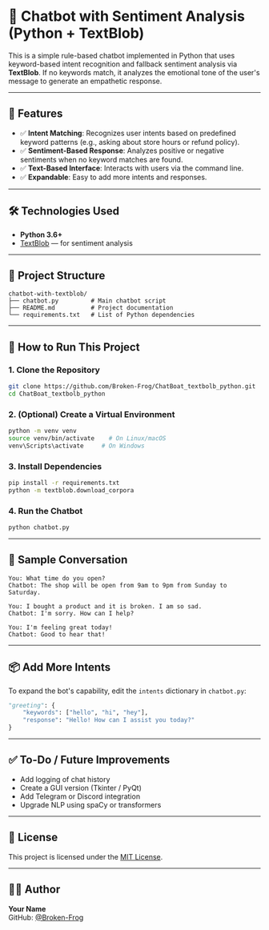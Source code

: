 # 🤖 Chatbot with Sentiment Analysis (Python + TextBlob)

This is a simple rule-based chatbot implemented in Python that uses keyword-based intent recognition and fallback sentiment analysis via **TextBlob**. If no keywords match, it analyzes the emotional tone of the user's message to generate an empathetic response.

---

## 📌 Features

- ✅ **Intent Matching**: Recognizes user intents based on predefined keyword patterns (e.g., asking about store hours or refund policy).
- ✅ **Sentiment-Based Response**: Analyzes positive or negative sentiments when no keyword matches are found.
- ✅ **Text-Based Interface**: Interacts with users via the command line.
- ✅ **Expandable**: Easy to add more intents and responses.

---

## 🛠 Technologies Used

- **Python 3.6+**
- [TextBlob](https://textblob.readthedocs.io/en/dev/) — for sentiment analysis

---

## 📁 Project Structure

```
chatbot-with-textblob/
├── chatbot.py         # Main chatbot script
├── README.md          # Project documentation
└── requirements.txt   # List of Python dependencies
```

---

## 🚀 How to Run This Project

### 1. Clone the Repository

```bash
git clone https://github.com/Broken-Frog/ChatBoat_textbolb_python.git
cd ChatBoat_textbolb_python
```

### 2. (Optional) Create a Virtual Environment

```bash
python -m venv venv
source venv/bin/activate    # On Linux/macOS
venv\Scripts\activate     # On Windows
```

### 3. Install Dependencies

```bash
pip install -r requirements.txt
python -m textblob.download_corpora
```

### 4. Run the Chatbot

```bash
python chatbot.py
```

---

## 💬 Sample Conversation

```
You: What time do you open?
Chatbot: The shop will be open from 9am to 9pm from Sunday to Saturday.

You: I bought a product and it is broken. I am so sad.
Chatbot: I'm sorry. How can I help?

You: I'm feeling great today!
Chatbot: Good to hear that!
```

---

## 📦 Add More Intents

To expand the bot's capability, edit the `intents` dictionary in `chatbot.py`:

```python
"greeting": {
    "keywords": ["hello", "hi", "hey"],
    "response": "Hello! How can I assist you today?"
}
```

---

## ✅ To-Do / Future Improvements

- Add logging of chat history
- Create a GUI version (Tkinter / PyQt)
- Add Telegram or Discord integration
- Upgrade NLP using spaCy or transformers

---

## 📄 License

This project is licensed under the [MIT License](LICENSE).

---

## 🙋‍♂️ Author

**Your Name**  
GitHub: [@Broken-Frog](https://github.com/Broken-Frog)
